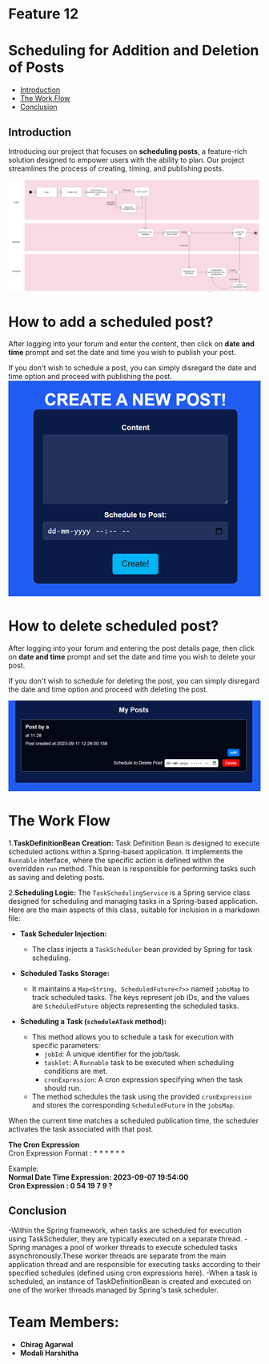 # Feature 12

# Scheduling for Addition and Deletion of Posts

- [Introduction](#introduction)
- [The Work Flow](#the-work-flow)
- [Conclusion](#conclusion)

## Introduction

Introducing our project that focuses on **scheduling posts**, a feature-rich solution designed to empower users with the ability to plan. Our project streamlines the process of creating, timing, and publishing posts.

![Feature Work Flow](https://github.com/chiragagarwal-j/Feature-12-Scheduling-of-Posts/blob/main/Documentation/Feature%20Work%20Flow.png)

# How to add a scheduled post?

After logging into your forum and enter the content, then click on **date and time** prompt and set the date and time you wish to publish your post.

If you don't wish to schedule a post, you can simply disregard the date and time option and proceed with publishing the post.
![create post](https://github.com/chiragagarwal-j/Feature-12-Scheduling-of-Posts/blob/main/Documentation/new%20scheduled%20add%20post.png)

# How to delete scheduled post?

After logging into your forum and entering the post details page, then click on **date and time** prompt and set the date and time you wish to delete your post.

If you don't wish to schedule for deleting the post, you can simply disregard the date and time option and proceed with deleting the post.

![delete scheduled post](https://github.com/chiragagarwal-j/Feature-12-Scheduling-of-Posts/blob/main/Documentation/new%20scheduled%20del%20post.png)

# The Work Flow

1.**TaskDefinitionBean Creation:** Task Definition Bean is designed to execute scheduled actions within a Spring-based application. It implements the `Runnable` interface, where the specific action is defined within the overridden `run` method. This bean is responsible for performing tasks such as saving and deleting posts.

2.**Scheduling Logic:**
The `TaskSchedulingService` is a Spring service class designed for scheduling and managing tasks in a Spring-based application. Here are the main aspects of this class, suitable for inclusion in a markdown file:

- **Task Scheduler Injection:**

  - The class injects a `TaskScheduler` bean provided by Spring for task scheduling.

- **Scheduled Tasks Storage:**

  - It maintains a `Map<String, ScheduledFuture<?>>` named `jobsMap` to track scheduled tasks. The keys represent job IDs, and the values are `ScheduledFuture` objects representing the scheduled tasks.

- **Scheduling a Task (`scheduleATask` method):**
  - This method allows you to schedule a task for execution with specific parameters:
    - `jobId`: A unique identifier for the job/task.
    - `tasklet`: A `Runnable` task to be executed when scheduling conditions are met.
    - `cronExpression`: A cron expression specifying when the task should run.
  - The method schedules the task using the provided `cronExpression` and stores the corresponding `ScheduledFuture` in the `jobsMap`.

When the current time matches a scheduled publication time, the scheduler activates the task associated with that post.

**The Cron Expression** <br />
Cron Expression Format : \* \* \* \* \* \*

Example: <br />
**Normal Date Time Expression: 2023-09-07 19:54:00** <br />
**Cron Expression : 0 54 19 7 9 ?**

## Conclusion
-Within the Spring framework, when tasks are scheduled for execution using TaskScheduler, they are typically executed on a separate thread.
-Spring manages a pool of worker threads to execute scheduled tasks asynchronously.These worker threads are separate from the main application thread and are responsible for executing tasks according to their specified schedules (defined using cron expressions here).
-When a task is scheduled, an instance of TaskDefinitionBean is created and executed on one of the worker threads managed by Spring's task scheduler.

# Team Members:

- **Chirag Agarwal**
- **Modali Harshitha**
